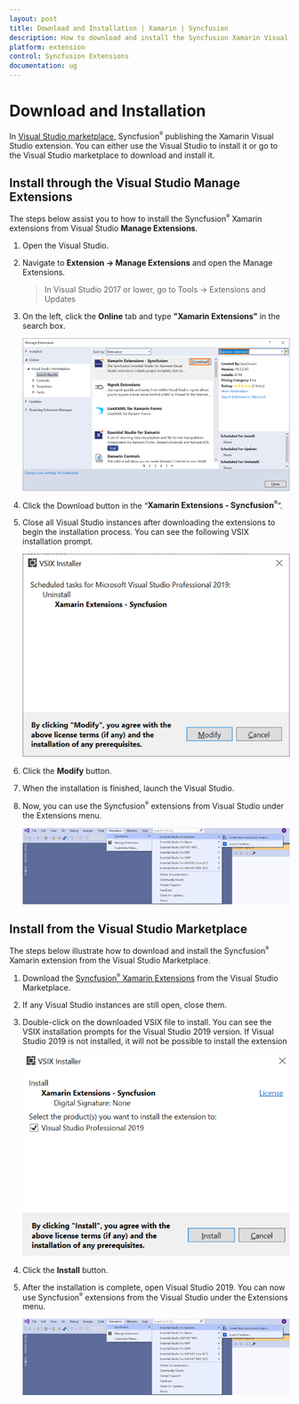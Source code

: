 ```yaml
---
layout: post
title: Download and Installation | Xamarin | Syncfusion
description: How to download and install the Syncfusion Xamarin Visual Studio Extensions from Visual Studio Market Place
platform: extension
control: Syncfusion Extensions
documentation: ug
---
```



# Download and Installation

In [Visual Studio marketplace](https://marketplace.visualstudio.com/items?itemName=SyncfusionInc.XamarinExtension), Syncfusion<sup style="font-size:70%">&reg;</sup> publishing the Xamarin Visual Studio extension. You can either use the Visual Studio to install it or go to the Visual Studio marketplace to download and install it.

## Install through the Visual Studio Manage Extensions

The steps below assist you to how to install the Syncfusion<sup style="font-size:70%">&reg;</sup> Xamarin extensions from Visual Studio **Manage Extensions**.

1.	Open the Visual Studio.
2.	Navigate to **Extension -> Manage Extensions** and open the Manage Extensions.
	> In Visual Studio 2017 or lower, go to Tools -> Extensions and Updates
3.	On the left, click the **Online** tab and type **"Xamarin Extensions"** in the search box.

	![Manage Extension](Download-and-Installation-images/ManageExtension.PNG)
4.	Click the Download button in the “**Xamarin Extensions - Syncfusion<sup style="font-size:70%">&reg;</sup>**”.
5.	Close all Visual Studio instances after downloading the extensions to begin the installation process. You can see the following VSIX installation prompt.
	
	![Vsix Modify Window](Download-and-Installation-images/VSIXModify.PNG)
6.	Click the **Modify** button.
7.	When the installation is finished, launch the Visual Studio.
8.	Now, you can use the Syncfusion<sup style="font-size:70%">&reg;</sup> extensions from Visual Studio under the Extensions menu.
	
	![Syncfusion Xamarin Menu](Download-and-Installation-images/SyncfusionXamarinMenu.png)

##	Install from the Visual Studio Marketplace

The steps below illustrate how to download and install the Syncfusion<sup style="font-size:70%">&reg;</sup> Xamarin extension from the Visual Studio Marketplace.

1.	Download the [Syncfusion<sup style="font-size:70%">&reg;</sup> Xamarin Extensions](https://marketplace.visualstudio.com/items?itemName=SyncfusionInc.XamarinExtension) from the Visual Studio Marketplace.
2.	If any Visual Studio instances are still open, close them.
3.	Double-click on the downloaded VSIX file to install. You can see the VSIX installation prompts for the Visual Studio 2019 version. If Visual Studio 2019 is not installed, it will not be possible to install the extension
	
	![Vsix Modify Window](Download-and-Installation-images/VSIXInstall.png)
4.	Click the **Install** button.
5.	After the installation is complete, open Visual Studio 2019. You can now use Syncfusion<sup style="font-size:70%">&reg;</sup> extensions from the Visual Studio under the Extensions menu.
	
	![Syncfusion Xamarin Menu](Download-and-Installation-images/SyncfusionXamarinMenu.png)